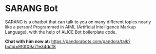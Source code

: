 # SARANG Bot

SARANG is a chatbot that can talk to you on many different topics nearly like a person! Programmed in AIML (Artificial Intelligence Markup Language), with the help of ALICE Bot boilerplate code.

**Chat with him now at:** https://pandorabots.com/pandora/talk?botid=9f0f09a71e34dcf8
